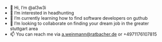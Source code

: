 - 👋 Hi, I’m @al3w3i
- 👀 I’m interested in headhunting
- 🌱 I’m currently learning how to find software developers on guthub
- 💞️ I’m looking to collaborate on finding your dream job in the greater stuttgart area
- 📫 You can reach me via a.weinmann@ratbacher.de or +4971176107815

<!---
al3w3i/al3w3i is a ✨ special ✨ repository because its `README.md` (this file) appears on your GitHub profile.
You can click the Preview link to take a look at your changes.
--->
